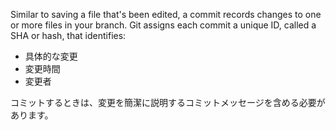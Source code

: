 Similar to saving a file that's been edited, a commit records changes to one or more files in your branch. Git assigns each commit a unique ID, called a SHA or hash, that identifies:

- 具体的な変更
- 変更時間
- 変更者

コミットするときは、変更を簡潔に説明するコミットメッセージを含める必要があります。
